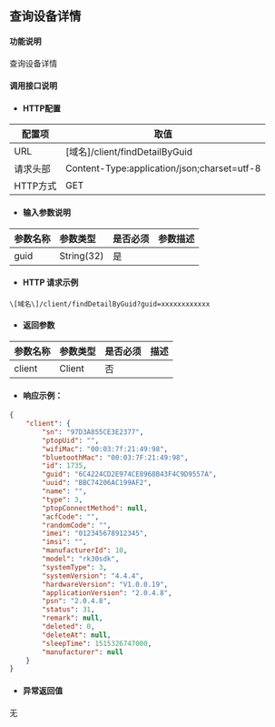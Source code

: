 ## 查询设备详情

#### 功能说明

查询设备详情

#### 调用接口说明

* #### HTTP配置

| 配置项 | 取值 |
| --- | --- |
| URL | \[域名\]/client/findDetailByGuid|
| 请求头部 | Content-Type:application/json;charset=utf-8 |
| HTTP方式 | GET |

* #### 输入参数说明

| 参数名称 | 参数类型 | 是否必须 | 参数描述 |
| :--- | :--- | :--- | :--- |
| guid| String\(32\) | 是 | |


* #### HTTP 请求示例
```
\[域名\]/client/findDetailByGuid?guid=xxxxxxxxxxxx
```

* #### 返回参数
| 参数名称 | 参数类型 | 是否必须 | 描述 |
| :--- | :--- | :--- | :--- |
|client | Client | 否 | |


* #### 响应示例：
```json
{
	"client": {
		"sn": "97D3A855CE3E2377",
		"ptopUid": "",
		"wifiMac": "00:03:7f:21:49:98",
		"bluetoothMac": "00:03:7F:21:49:98",
		"id": 1735,
		"guid": "6C4224CD2E974CE8968B43F4C9D9557A",
		"uuid": "BBC74206AC199AF2",
		"name": "",
		"type": 3,
		"ptopConnectMethod": null,
		"acfCode": "",
		"randomCode": "",
		"imei": "012345678912345",
		"imsi": "",
		"manufacturerId": 10,
		"model": "rk30sdk",
		"systemType": 3,
		"systemVersion": "4.4.4",
		"hardwareVersion": "V1.0.0.19",
		"applicationVersion": "2.0.4.8",
		"psn": "2.0.4.8",
		"status": 31,
		"remark": null,
		"deleted": 0,
		"deleteAt": null,
		"sleepTime": 1515326747000,
		"manufacturer": null
	}
}
```

* #### 异常返回值

无



